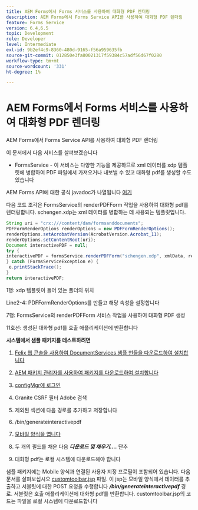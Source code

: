 ```yaml
---
title: AEM Forms에서 Forms 서비스를 사용하여 대화형 PDF 렌더링
description: AEM Forms에서 Forms Service API를 사용하여 대화형 PDF 렌더링
feature: Forms Service
version: 6.4,6.5
topic: Development
role: Developer
level: Intermediate
exl-id: 9b2ef4c9-8360-480d-9165-f56a959635fb
source-git-commit: 012850e3fa80021317f59384c57adf56d67f0280
workflow-type: tm+mt
source-wordcount: '331'
ht-degree: 1%

---
```


# AEM Forms에서 Forms 서비스를 사용하여 대화형 PDF 렌더링

AEM Forms에서 Forms Service API를 사용하여 대화형 PDF 렌더링

이 문서에서 다음 서비스를 살펴보겠습니다

* FormsService - 이 서비스는 다양한 기능을 제공하므로 xml 데이터를 xdp 템플릿에 병합하여 PDF 파일에서 가져오거나 내보낼 수 있고 대화형 pdf를 생성할 수도 있습니다

AEM Forms API에 대한 공식 javadoc가 나열됩니다 [여기](https://helpx.adobe.com/aem-forms/6/javadocs/com/adobe/fd/output/api/package-summary.html)

다음 코드 조각은 FormsService의 renderPDFForm 작업을 사용하여 대화형 pdf를 렌더링합니다. schengen.xdp는 xml 데이터를 병합하는 데 사용되는 템플릿입니다.

```java
String uri = "crx:///content/dam/formsanddocuments";
PDFFormRenderOptions renderOptions = new PDFFormRenderOptions();
renderOptions.setAcrobatVersion(AcrobatVersion.Acrobat_11);
renderOptions.setContentRoot(uri);
Document interactivePDF = null;
try {
interactivePDF = formsService.renderPDFForm("schengen.xdp", xmlData, renderOptions);
} catch (FormsServiceException e) {
 e.printStackTrace();
}
return interactivePDF;
```

1행: xdp 템플릿이 들어 있는 폴더의 위치

Line2-4: PDFFormRenderOptions를 만들고 해당 속성을 설정합니다

7행: FormsService의 renderPDFForm 서비스 작업을 사용하여 대화형 PDF 생성

11호선: 생성된 대화형 pdf를 호출 애플리케이션에 반환합니다

**시스템에서 샘플 패키지를 테스트하려면**
1. [Felix 웹 콘솔을 사용하여 DocumentServices 샘플 번들을 다운로드하여 설치합니다](/help/forms/assets/common-osgi-bundles/AEMFormsDocumentServices.core-1.0-SNAPSHOT.jar)
1. [AEM 패키지 관리자를 사용하여 패키지를 다운로드하여 설치합니다](assets/downloadinteractivepdffrommobileform.zip)



1. [configMgr에 로그인](http://localhost:4502/system/console/configMgr)
1. Granite CSRF 필터 Adobe 검색
1. 제외된 섹션에 다음 경로를 추가하고 저장합니다
1. /bin/generateinteractivepdf
1. [모바일 양식을 엽니다](http://localhost:4502/content/dam/formsanddocuments/schengen.xdp/jcr:content)
1. 두 개의 필드를 채운 다음 ***다운로드 및 채우기....*** 단추
1. 대화형 pdf는 로컬 시스템에 다운로드해야 합니다


샘플 패키지에는 Mobile 양식과 연결된 사용자 지정 프로필이 포함되어 있습니다. 다음 문서를 살펴보십시오 [customtoolbar.jsp](http://localhost:4502/apps/AEMFormsDemoListings/customprofiles/addImageToMobileForm/demo/customtoolbar.jsp) 파일. 이 jsp는 모바일 양식에서 데이터를 추출하고 서블릿에 대한 POST 요청을 수행합니다 ***/bin/generateinteractivepdf*** 경로. 서블릿은 호출 애플리케이션에 대화형 pdf를 반환합니다. customtoolbar.jsp의 코드는 파일을 로컬 시스템에 다운로드합니다
